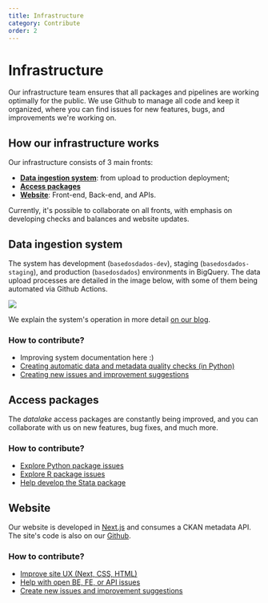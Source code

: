 ```yaml
---
title: Infrastructure
category: Contribute
order: 2
---
```


# Infrastructure

Our infrastructure team ensures that all packages and pipelines are working optimally for the public. We use Github to manage all code and keep it organized, where you can find issues for new features, bugs, and improvements we're working on.

## How our infrastructure works

Our infrastructure consists of 3 main fronts:

- [**Data ingestion system**](#data-ingestion-system): from upload to production deployment;
- [**Access packages**](#access-packages)
- [**Website**](#website): Front-end, Back-end, and APIs.

Currently, it's possible to collaborate on all fronts, with emphasis on developing checks and balances and website updates.

<Tip caption="We suggest joining our [Discord channel](https://discord.gg/huKWpsVYx4) to ask questions and interact with other contributors! :)"/>


## Data ingestion system

The system has development (`basedosdados-dev`), staging (`basedosdados-staging`), and production (`basedosdados`) environments in BigQuery. The data upload processes are detailed in the image below, with some of them being automated via Github Actions.

<Image src="/docs/bd_infra_diagram.png"/>

We explain the system's operation in more detail [on our blog](https://dev.to/basedosdados/como-funciona-o-sistema-de-insercao-de-dados-na-bd-25dk).

### How to contribute?

- Improving system documentation here :)
- [Creating automatic data and metadata quality checks (in Python)](https://github.com/basedosdados/sdk/issues/376)
- [Creating new issues and improvement suggestions](https://github.com/basedosdados/sdk/issues/new/choose)

## Access packages

The *datalake* access packages are constantly being improved, and you can collaborate with us on new features, bug fixes, and much more.

### How to contribute?

- [Explore Python package issues](https://github.com/basedosdados/sdk/labels/python)
- [Explore R package issues](https://github.com/basedosdados/sdk/labels/R)
- [Help develop the Stata package](https://github.com/basedosdados/sdk/pull/754)

## Website

Our website is developed in [Next.js](https://nextjs.org/learn/basics/create-nextjs-app) and consumes a CKAN metadata API. The site's code is also on our [Github](https://github.com/basedosdados/website).

### How to contribute?

- [Improve site UX (Next, CSS, HTML)](https://github.com/basedosdados/website#editando-html)
- [Help with open BE, FE, or API issues](https://github.com/basedosdados/website/issues)
- [Create new issues and improvement suggestions](https://github.com/basedosdados/website/issues/new)

